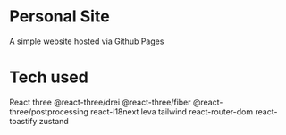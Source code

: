 # Personal Site

A simple website hosted via Github Pages

# Tech used

React
three
@react-three/drei
@react-three/fiber
@react-three/postprocessing
react-i18next
leva
tailwind
react-router-dom
react-toastify
zustand
